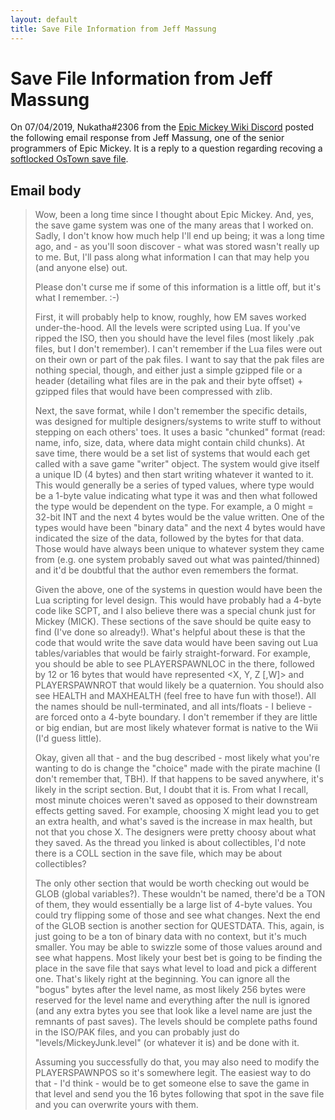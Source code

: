 ```yaml
---
layout: default
title: Save File Information from Jeff Massung
---
```


# Save File Information from Jeff Massung

On 07/04/2019, Nukatha#2306 from the [Epic Mickey Wiki Discord](https://discord.epicmickey.wiki) posted the following email response from Jeff Massung, one of the senior programmers of Epic Mickey. It is a reply to a question regarding recoving a [softlocked OsTown save file](./ostown-softlock-save-fix).

## Email body

>Wow, been a long time since I thought about Epic Mickey. And, yes, the save game system was one of the many areas that I worked on. Sadly, I don't know how much help I'll end up being; it was a long time ago, and - as you'll soon discover - what was stored wasn't really up to me. But, I'll pass along what information I can that may help you (and anyone else) out. 
>
>Please don't curse me if some of this information is a little off, but it's what I remember. :-)
>
>First, it will probably help to know, roughly, how EM saves worked under-the-hood. All the levels were scripted using Lua. If you've ripped the ISO, then you should have the level files (most likely .pak files, but I don't remember). I can't remember if the Lua files were out on their own or part of the pak files. I want to say that the pak files are nothing special, though, and either just a simple gzipped file or a header (detailing what files are in the pak and their byte offset) + gzipped files that would have been compressed with zlib.
>
>Next, the save format, while I don't remember the specific details, was designed for multiple designers/systems to write stuff to without stepping on each others' toes. It uses a basic "chunked" format (read: name, info, size, data, where data might contain child chunks).
>At save time, there would be a set list of systems that would each get called with a save game "writer" object. The system would give itself a unique ID (4 bytes) and then start writing whatever it wanted to it. This would generally be a series of typed values, where type would be a 1-byte value indicating what type it was and then what followed the type would be dependent on the type. For example, a 0 might = 32-bit INT and the next 4 bytes would be the value written. One of the types would have been "binary data" and the next 4 bytes would have indicated the size of the data, followed by the bytes for that data. Those would have always been unique to whatever system they came from (e.g. one system probably saved out what was painted/thinned) and it'd be doubtful that the author even remembers the format.
>
>Given the above, one of the systems in question would have been the Lua scripting for level design. This would have probably had a 4-byte code like SCPT, and I also believe there was a special chunk just for Mickey (MICK). These sections of the save should be quite easy to find (I've done so already!). What's helpful about these is that the code that would write the save data would have been saving out Lua tables/variables that would be fairly straight-forward.
>For example, you should be able to see PLAYERSPAWNLOC in the there, followed by 12 or 16 bytes that would have represented &lt;X, Y, Z &#91;,W&#93;&gt; and PLAYERSPAWNROT that would likely be a quaternion. You should also see HEALTH and MAXHEALTH (feel free to have fun with those!). All the names should be null-terminated, and all ints/floats - I believe - are forced onto a 4-byte boundary. I don't remember if they are little or big endian, but are most likely whatever format is native to the Wii (I'd guess little).
>
>Okay, given all that - and the bug described - most likely what you're wanting to do is change the "choice" made with the pirate machine (I don't remember that, TBH). If that happens to be saved anywhere, it's likely in the script section. But, I doubt that it is. From what I recall, most minute choices weren't saved as opposed to their downstream effects getting saved. For example, choosing X might lead you to get an extra health, and what's saved is the increase in max health, but not that you chose X. The designers were pretty choosy about what they saved.
>As the thread you linked is about collectibles, I'd note there is a COLL section in the save file, which may be about collectibles?
>
>The only other section that would be worth checking out would be GLOB (global variables?). These wouldn't be named, there'd be a TON of them, they would essentially be a large list of 4-byte values. You could try flipping some of those and see what changes. Next the end of the GLOB section is another section for QUESTDATA. This, again, is just going to be a ton of binary data with no context, but it's much smaller. You may be able to swizzle some of those values around and see what happens.
>Most likely your best bet is going to be finding the place in the save file that says what level to load and pick a different one. That's likely right at the beginning. You can ignore all the "bogus" bytes after the level name, as most likely 256 bytes were reserved for the level name and everything after the null is ignored (and any extra bytes you see that look like a level name are just the remnants of past saves). The levels should be complete paths found in the ISO/PAK files, and you can probably just do "levels/MickeyJunk.level" (or whatever it is) and be done with it.
>
>Assuming you successfully do that, you may also need to modify the PLAYERSPAWNPOS so it's somewhere legit. The easiest way to do that - I'd think - would be to get someone else to save the game in that level and send you the 16 bytes following that spot in the save file and you can overwrite yours with them.